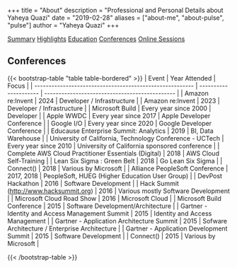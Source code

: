 +++
title = "About"
description = "Professional and Personal Details about Yaheya Quazi"
date = "2019-02-28"
aliases = ["about-me", "about-pulse", "pulse"]
author = "Yaheya Quazi"
+++

<a href="/yaheya/" class="btn btn-info" role="button">Summary</a> <a href="/highlights/" class="btn btn-success" role="button">Highlights</a> <a href="/education/" class="btn btn-warning" role="button">Education</a> <a href="/conferences/" class="btn btn-secondary.disabled" role="button">Conferences</a> <a href="/onlinesessions/" class="btn btn-danger" role="button">Online Sessions</a>

## Conferences

{{< bootstrap-table "table table-bordered" >}}
| Event                                                    | Year Attended         | Focus                                          |
| -------------------------------------------------------- | --------------------- | ---------------------------------------------- |
| Amazon re:Invent                                         | 2024                  | Developer / Infrastructure                     |
| Amazon re:Invent                                         | 2023                  | Developer / Infrastructure                     |
| Microsoft Build                                          | Every year since 2000 | Developer                                      |
| Apple WWDC                                               | Every year since 2017 | Apple Developer Conference                     |
| Google I/O                                               | Every year since 2020 | Google Developer Conference                    |
| Educause Enterprise Summit: Analytics                    | 2019                  | BI, Data Warehouse                             |
| University of California, Technology Conference - UCTech | Every year since 2010 | University of California sponsored conference  |
| Complete AWS Cloud Practitioner Essentials (Digital)     | 2018                  | AWS Cloud Self-Training                        |
| Lean Six Sigma : Green Belt                              | 2018                  | Go Lean Six Sigma                              |
| Connect()                                                | 2018                  | Various by Microsoft                           |
| Alliance PeopleSoft Conference                           | 2017, 2018            | PeopleSoft, HUEG (Higher Education User Group) |
| DevPost Hackathon                                        | 2016                  | Software Development                           |
| Hack Summit (http://www.hacksummit.org)                  | 2016                  | Various mostly Software Development            |
| Microsoft Cloud Road Show                                | 2016                  | Microsoft Cloud                                |
| Microsoft Build Conference                               | 2015                  | Software Development/Architecture              |
| Gartner - Identity and Access Management Summit          | 2015                  | Identity and Access Management                 |
| Gartner - Application Architecture Summit                | 2015                  | Sofware Architecture / Enterprise Architecture |
| Gartner - Application Development Summit                 | 2015                  | Software Development                           |
| Connect()                                                | 2015                  | Various by Microsoft                           |

{{< /bootstrap-table >}}

